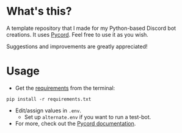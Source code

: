 # What's this?
A template repository that I made for my Python-based Discord bot creations. It uses [Pycord](https://pycord.dev). Feel free to use it as you wish.

Suggestions and improvements are greatly appreciated!
# Usage
- Get the [requirements](https://guide.pycord.dev/installation) from the terminal:
```console
pip install -r requirements.txt
```
- Edit/assign values in `.env`.
  - Set up `alternate.env` if you want to run a test-bot.
- For more, check out the [Pycord documentation](https://docs.pycord.dev/en/stable/).
